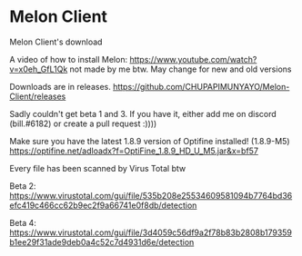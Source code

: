 # Melon Client 
Melon Client's download 

A video of how to install Melon: https://www.youtube.com/watch?v=x0eh_GfL1Qk  not made by me btw. May change for new and old versions

Downloads are in releases. https://github.com/CHUPAPIMUNYAYO/Melon-Client/releases 

Sadly couldn't get beta 1 and 3. If you have it, either add me on discord (bill.#6182) or create a pull request :)))) 

Make sure you have the latest 1.8.9 version of Optifine installed! (1.8.9-M5) 
https://optifine.net/adloadx?f=OptiFine_1.8.9_HD_U_M5.jar&x=bf57

Every file has been scanned by Virus Total btw

Beta 2: https://www.virustotal.com/gui/file/535b208e25534609581094b7764bd36efc419c466cc62b9ec2f9a66741e0f8db/detection

Beta 4: https://www.virustotal.com/gui/file/3d4059c56df9a2f78b83b2808b179359b1ee29f31ade9deb0a4c52c7d4931d6e/detection
